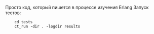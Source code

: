 Просто код, который пишется в процессе изучения Erlang
Запуск тестов:
```
    cd tests
    ct_run -dir . -logdir results
```